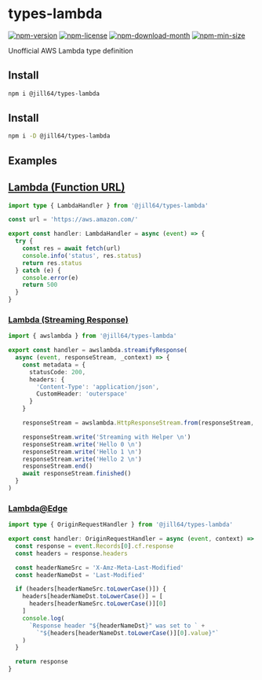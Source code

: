 <!----- BEGIN GHOST DOCS HEADER ----->

# types-lambda

[![npm-version](https://img.shields.io/npm/v/@jill64/types-lambda)](https://npmjs.com/package/@jill64/types-lambda) [![npm-license](https://img.shields.io/npm/l/@jill64/types-lambda)](https://npmjs.com/package/@jill64/types-lambda) [![npm-download-month](https://img.shields.io/npm/dm/@jill64/types-lambda)](https://npmjs.com/package/@jill64/types-lambda) [![npm-min-size](https://img.shields.io/bundlephobia/min/@jill64/types-lambda)](https://npmjs.com/package/@jill64/types-lambda)

Unofficial AWS Lambda type definition

## Install

```sh
npm i @jill64/types-lambda
```

<!----- END GHOST DOCS HEADER ----->

## Install

```sh
npm i -D @jill64/types-lambda
```

## Examples

## [Lambda (Function URL)](./types/lambda/LambdaHandler.ts)

```ts
import type { LambdaHandler } from '@jill64/types-lambda'

const url = 'https://aws.amazon.com/'

export const handler: LambdaHandler = async (event) => {
  try {
    const res = await fetch(url)
    console.info('status', res.status)
    return res.status
  } catch (e) {
    console.error(e)
    return 500
  }
}
```

### [Lambda (Streaming Response)](./types/streaming/awslambda.ts)

```ts
import { awslambda } from '@jill64/types-lambda'

export const handler = awslambda.streamifyResponse(
  async (event, responseStream, _context) => {
    const metadata = {
      statusCode: 200,
      headers: {
        'Content-Type': 'application/json',
        CustomHeader: 'outerspace'
      }
    }

    responseStream = awslambda.HttpResponseStream.from(responseStream, metadata)

    responseStream.write('Streaming with Helper \n')
    responseStream.write('Hello 0 \n')
    responseStream.write('Hello 1 \n')
    responseStream.write('Hello 2 \n')
    responseStream.end()
    await responseStream.finished()
  }
)
```

### [Lambda@Edge](./types/edge/index.ts)

```ts
import type { OriginRequestHandler } from '@jill64/types-lambda'

export const handler: OriginRequestHandler = async (event, context) => {
  const response = event.Records[0].cf.response
  const headers = response.headers

  const headerNameSrc = 'X-Amz-Meta-Last-Modified'
  const headerNameDst = 'Last-Modified'

  if (headers[headerNameSrc.toLowerCase()]) {
    headers[headerNameDst.toLowerCase()] = [
      headers[headerNameSrc.toLowerCase()][0]
    ]
    console.log(
      `Response header "${headerNameDst}" was set to ` +
        `"${headers[headerNameDst.toLowerCase()][0].value}"`
    )
  }

  return response
}
```
